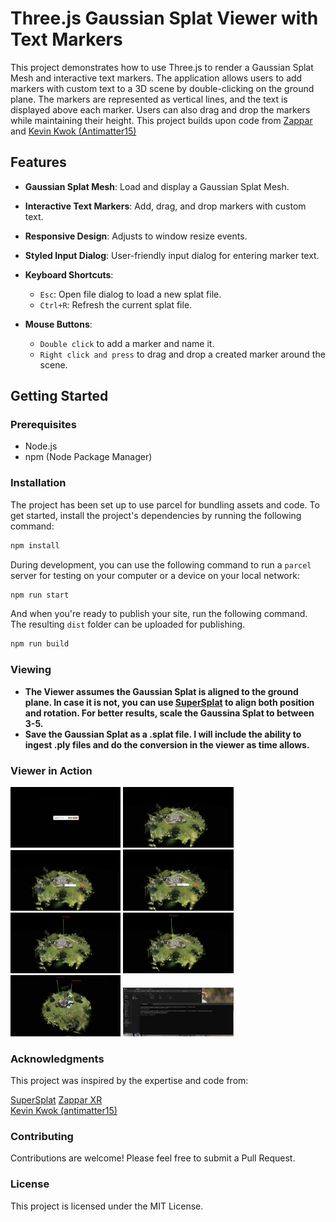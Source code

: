# Three.js Gaussian Splat Viewer with Text Markers

This project demonstrates how to use Three.js to render a Gaussian Splat Mesh and interactive text markers. The application allows users to add markers with custom text to a 3D scene by double-clicking on the ground plane. The markers are represented as vertical lines, and the text is displayed above each marker. Users can also drag and drop the markers while maintaining their height. This project builds upon code from [Zappar](https://github.com/zappar-xr) and [Kevin Kwok (Antimatter15)](https://github.com/antimatter15)<br/>
## Features

- **Gaussian Splat Mesh**: Load and display a Gaussian Splat Mesh.
- **Interactive Text Markers**: Add, drag, and drop markers with custom text.
- **Responsive Design**: Adjusts to window resize events.
- **Styled Input Dialog**: User-friendly input dialog for entering marker text.

- **Keyboard Shortcuts**: 
  - `Esc`: Open file dialog to load a new splat file.
  - `Ctrl+R`: Refresh the current splat file.
    
- **Mouse Buttons**:
  - `Double click` to add a marker and name it.
  - `Right click and press` to drag and drop a created marker around the scene.  

## Getting Started

### Prerequisites

- Node.js
- npm (Node Package Manager)

### Installation

The project has been set up to use parcel for bundling assets and code. To get started, install the project's dependencies by running the following command:

```bash
npm install
```

During development, you can use the following command to run a `parcel` server for testing on your computer or a device on your local network:

```bash
npm run start
```

And when you're ready to publish your site, run the following command. The resulting `dist` folder can be uploaded for publishing.

```bash
npm run build
```
### Viewing

- **The Viewer assumes the Gaussian Splat is aligned to the ground plane. In case it is not, you can use [SuperSplat](https://playcanvas.com/supersplat/editor/) to align both position and rotation. For better results, scale the Gaussina Splat to between 3-5.**
- **Save the Gaussian Splat as a .splat file. I will include the ability to ingest .ply files and do the conversion in the viewer as time allows.**

### Viewer in Action

<img src="https://github.com/cubantonystark/threejs_gsplat_viewer/blob/main/screenshots/load_splat_front_page.png" alt="Front page" height="35%" width="35%" />
<img src="https://github.com/cubantonystark/threejs_gsplat_viewer/blob/main/screenshots/loaded_splat.png" alt="Loaded Splat" height="35%" width="35%" />
<img src="https://github.com/cubantonystark/threejs_gsplat_viewer/blob/main/screenshots/adding_marker.png" alt="Adding a marker" height="35%" width="35%" />
<img src="https://github.com/cubantonystark/threejs_gsplat_viewer/blob/main/screenshots/adding_marker_1.png" alt="Adding a marker" height="35%" width="35%" />
<img src="https://github.com/cubantonystark/threejs_gsplat_viewer/blob/main/screenshots/added_marker.png" alt="Added marker" height="35%" width="35%" />
<img src="https://github.com/cubantonystark/threejs_gsplat_viewer/blob/main/screenshots/dragged_and_dropped_marker.png" alt="Marker drag and drop functionality" height="35%" width="35%" />
<img src="https://github.com/cubantonystark/threejs_gsplat_viewer/blob/main/screenshots/additl_marker.png" alt="Adding more markers" height="35%" width="35%" />
<img src="https://github.com/cubantonystark/threejs_gsplat_viewer/blob/main/screenshots/converting_from_.ply_to_.splat.png" alt="Converting from .ply to .splat file" height="35%" width="35%" />

### Acknowledgments
This project was inspired by the expertise and code from:

[SuperSplat](https://playcanvas.com/supersplat/editor/)
[Zappar XR](https://github.com/zappar-xr)<br/>
[Kevin Kwok (antimatter15)](https://github.com/antimatter15)

### Contributing
Contributions are welcome! Please feel free to submit a Pull Request.

### License
This project is licensed under the MIT License.
